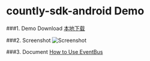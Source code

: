 countly-sdk-android Demo
====================
###1. Demo Download
[本地下载](apk/countly-sdk-android-demo.apk?raw=true "点击下载到本地")  

###2. Screenshot
![Screenshot](apk/event-bus-demo.gif)  

###3. Document
[How to Use EventBus](https://github.com/greenrobot/EventBus/blob/master/HOWTO.md)  
